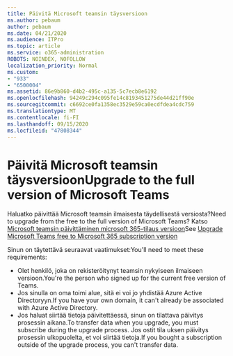 ```yaml
---
title: Päivitä Microsoft teamsin täysversioon
ms.author: pebaum
author: pebaum
ms.date: 04/21/2020
ms.audience: ITPro
ms.topic: article
ms.service: o365-administration
ROBOTS: NOINDEX, NOFOLLOW
localization_priority: Normal
ms.custom:
- "933"
- "6500004"
ms.assetid: 86e9b860-d4b2-495c-a135-5c7ecb8e6192
ms.openlocfilehash: 94249c294c095fe14c8193451275de44d21ff90e
ms.sourcegitcommit: c6692ce0fa1358ec3529e59ca0ecdfdea4cdc759
ms.translationtype: MT
ms.contentlocale: fi-FI
ms.lasthandoff: 09/15/2020
ms.locfileid: "47808344"
---
```

# <a name="upgrade-to-the-full-version-of-microsoft-teams"></a><span data-ttu-id="a225b-102">Päivitä Microsoft teamsin täysversioon</span><span class="sxs-lookup"><span data-stu-id="a225b-102">Upgrade to the full version of Microsoft Teams</span></span>

<span data-ttu-id="a225b-103">Haluatko päivittää Microsoft teamsin ilmaisesta täydellisestä versiosta?</span><span class="sxs-lookup"><span data-stu-id="a225b-103">Need to upgrade from the free to the full version of Microsoft Teams?</span></span> <span data-ttu-id="a225b-104">Katso [Microsoft teamsin päivittäminen microsoft 365-tilaus versioon](https://docs.microsoft.com/microsoftteams/upgrade-freemium)</span><span class="sxs-lookup"><span data-stu-id="a225b-104">See [Upgrade Microsoft Teams free to Microsoft 365 subscription version](https://docs.microsoft.com/microsoftteams/upgrade-freemium)</span></span>

<span data-ttu-id="a225b-105">Sinun on täytettävä seuraavat vaatimukset:</span><span class="sxs-lookup"><span data-stu-id="a225b-105">You'll need to meet these requirements:</span></span>

- <span data-ttu-id="a225b-106">Olet henkilö, joka on rekisteröitynyt teamsin nykyiseen ilmaiseen versioon.</span><span class="sxs-lookup"><span data-stu-id="a225b-106">You're the person who signed up for the current free version of Teams.</span></span>
- <span data-ttu-id="a225b-107">Jos sinulla on oma toimi alue, sitä ei voi jo yhdistää Azure Active Directoryyn.</span><span class="sxs-lookup"><span data-stu-id="a225b-107">If you have your own domain, it can't already be associated with Azure Active Directory.</span></span>
- <span data-ttu-id="a225b-108">Jos haluat siirtää tietoja päivitettäessä, sinun on tilattava päivitys prosessin aikana.</span><span class="sxs-lookup"><span data-stu-id="a225b-108">To transfer data when you upgrade, you must subscribe during the upgrade process.</span></span> <span data-ttu-id="a225b-109">Jos ostit tila uksen päivitys prosessin ulkopuolelta, et voi siirtää tietoja.</span><span class="sxs-lookup"><span data-stu-id="a225b-109">If you bought a subscription outside of the upgrade process, you can't transfer data.</span></span>
